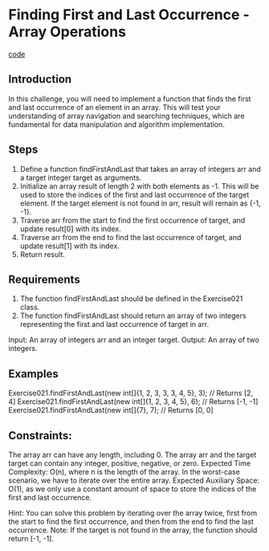 # Finding First and Last Occurrence - Array Operations

[code](Exercise021.java)

## Introduction

In this challenge, you will need to implement a function that finds the first and last occurrence of an element in an array. This will test your understanding of array navigation and searching techniques, which are fundamental for data manipulation and algorithm implementation.

## Steps

1. Define a function findFirstAndLast that takes an array of integers arr and a target integer target as arguments.
2. Initialize an array result of length 2 with both elements as -1. This will be used to store the indices of the first and last occurrence of the target element. If the target element is not found in arr, result will remain as {-1, -1}.
3. Traverse arr from the start to find the first occurrence of target, and update result[0] with its index.
4. Traverse arr from the end to find the last occurrence of target, and update result[1] with its index.
5. Return result.

## Requirements

1. The function findFirstAndLast should be defined in the Exercise021 class. 
2. The function findFirstAndLast should return an array of two integers representing the first and last occurrence of target in arr.

Input: An array of integers arr and an integer target.
Output: An array of two integers.

## Examples

Exercise021.findFirstAndLast(new int[]{1, 2, 3, 3, 3, 4, 5}, 3); // Returns [2, 4]
Exercise021.findFirstAndLast(new int[]{1, 2, 3, 4, 5}, 6); // Returns [-1, -1]
Exercise021.findFirstAndLast(new int[]{7}, 7); // Returns [0, 0]

## Constraints:

The array arr can have any length, including 0.
The array arr and the target target can contain any integer, positive, negative, or zero.
Expected Time Complexity: O(n), where n is the length of the array. In the worst-case scenario, we have to iterate over the entire array.
Expected Auxiliary Space: O(1), as we only use a constant amount of space to store the indices of the first and last occurrence.

Hint: You can solve this problem by iterating over the array twice, first from the start to find the first occurrence, and then from the end to find the last occurrence.
Note: If the target is not found in the array, the function should return [-1, -1].
